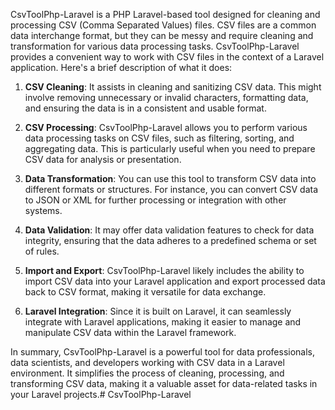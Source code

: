CsvToolPhp-Laravel is a PHP Laravel-based tool designed for cleaning and processing CSV (Comma Separated Values) files. CSV files are a common data interchange format, but they can be messy and require cleaning and transformation for various data processing tasks. CsvToolPhp-Laravel provides a convenient way to work with CSV files in the context of a Laravel application. Here's a brief description of what it does:

1. **CSV Cleaning**: It assists in cleaning and sanitizing CSV data. This might involve removing unnecessary or invalid characters, formatting data, and ensuring the data is in a consistent and usable format.

2. **CSV Processing**: CsvToolPhp-Laravel allows you to perform various data processing tasks on CSV files, such as filtering, sorting, and aggregating data. This is particularly useful when you need to prepare CSV data for analysis or presentation.

3. **Data Transformation**: You can use this tool to transform CSV data into different formats or structures. For instance, you can convert CSV data to JSON or XML for further processing or integration with other systems.

4. **Data Validation**: It may offer data validation features to check for data integrity, ensuring that the data adheres to a predefined schema or set of rules.

5. **Import and Export**: CsvToolPhp-Laravel likely includes the ability to import CSV data into your Laravel application and export processed data back to CSV format, making it versatile for data exchange.

6. **Laravel Integration**: Since it is built on Laravel, it can seamlessly integrate with Laravel applications, making it easier to manage and manipulate CSV data within the Laravel framework.

In summary, CsvToolPhp-Laravel is a powerful tool for data professionals, data scientists, and developers working with CSV data in a Laravel environment. It simplifies the process of cleaning, processing, and transforming CSV data, making it a valuable asset for data-related tasks in your Laravel projects.# CsvToolPhp-Laravel
